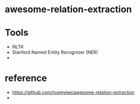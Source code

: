 # awesome-relation-extraction



# Tools
- NLTK
- Stanford Named Entity Recognizer (NER) 
- 






# reference
- https://github.com/roomylee/awesome-relation-extraction
- 
